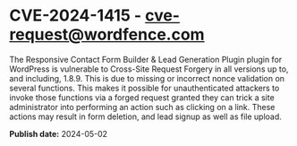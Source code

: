 # CVE-2024-1415 - cve-request@wordfence.com

The Responsive Contact Form Builder & Lead Generation Plugin plugin for WordPress is vulnerable to Cross-Site Request Forgery in all versions up to, and including, 1.8.9. This is due to missing or incorrect nonce validation on several functions. This makes it possible for unauthenticated attackers to invoke those functions via a forged request granted they can trick a site administrator into performing an action such as clicking on a link. These actions may result in form deletion, and lead signup as well as file upload.

**Publish date:** 2024-05-02
